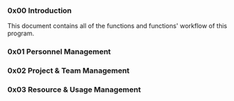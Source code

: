 ### 0x00 Introduction

This document contains all of the functions and functions' workflow of this program.

### 0x01 Personnel Management 





### 0x02 Project & Team Management 





### 0x03 Resource & Usage Management 

